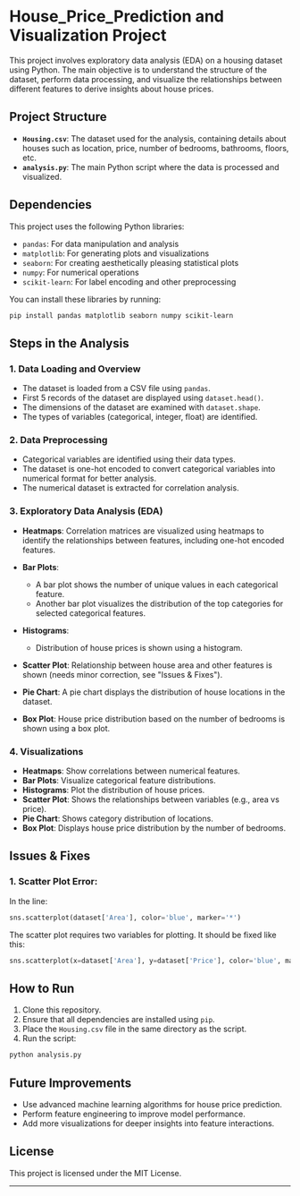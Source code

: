 # House_Price_Prediction and Visualization Project

This project involves exploratory data analysis (EDA) on a housing dataset using Python. The main objective is to understand the structure of the dataset, perform data processing, and visualize the relationships between different features to derive insights about house prices.

## Project Structure

- **`Housing.csv`**: The dataset used for the analysis, containing details about houses such as location, price, number of bedrooms, bathrooms, floors, etc.
- **`analysis.py`**: The main Python script where the data is processed and visualized.

## Dependencies

This project uses the following Python libraries:

- `pandas`: For data manipulation and analysis
- `matplotlib`: For generating plots and visualizations
- `seaborn`: For creating aesthetically pleasing statistical plots
- `numpy`: For numerical operations
- `scikit-learn`: For label encoding and other preprocessing

You can install these libraries by running:
```bash
pip install pandas matplotlib seaborn numpy scikit-learn
```

## Steps in the Analysis

### 1. **Data Loading and Overview**

- The dataset is loaded from a CSV file using `pandas`.
- First 5 records of the dataset are displayed using `dataset.head()`.
- The dimensions of the dataset are examined with `dataset.shape`.
- The types of variables (categorical, integer, float) are identified.

### 2. **Data Preprocessing**

- Categorical variables are identified using their data types.
- The dataset is one-hot encoded to convert categorical variables into numerical format for better analysis.
- The numerical dataset is extracted for correlation analysis.

### 3. **Exploratory Data Analysis (EDA)**

- **Heatmaps**: Correlation matrices are visualized using heatmaps to identify the relationships between features, including one-hot encoded features.
  
- **Bar Plots**: 
  - A bar plot shows the number of unique values in each categorical feature.
  - Another bar plot visualizes the distribution of the top categories for selected categorical features.
  
- **Histograms**: 
  - Distribution of house prices is shown using a histogram.
  
- **Scatter Plot**: Relationship between house area and other features is shown (needs minor correction, see "Issues & Fixes").
  
- **Pie Chart**: A pie chart displays the distribution of house locations in the dataset.
  
- **Box Plot**: House price distribution based on the number of bedrooms is shown using a box plot.

### 4. **Visualizations**

- **Heatmaps**: Show correlations between numerical features.
- **Bar Plots**: Visualize categorical feature distributions.
- **Histograms**: Plot the distribution of house prices.
- **Scatter Plot**: Shows the relationships between variables (e.g., area vs price).
- **Pie Chart**: Shows category distribution of locations.
- **Box Plot**: Displays house price distribution by the number of bedrooms.

## Issues & Fixes

### 1. **Scatter Plot Error**: 
In the line:
```python
sns.scatterplot(dataset['Area'], color='blue', marker='*')
```
The scatter plot requires two variables for plotting. It should be fixed like this:
```python
sns.scatterplot(x=dataset['Area'], y=dataset['Price'], color='blue', marker='*')
```

## How to Run

1. Clone this repository.
2. Ensure that all dependencies are installed using `pip`.
3. Place the `Housing.csv` file in the same directory as the script.
4. Run the script:
```bash
python analysis.py
```

## Future Improvements

- Use advanced machine learning algorithms for house price prediction.
- Perform feature engineering to improve model performance.
- Add more visualizations for deeper insights into feature interactions.

## License

This project is licensed under the MIT License.

--- 

